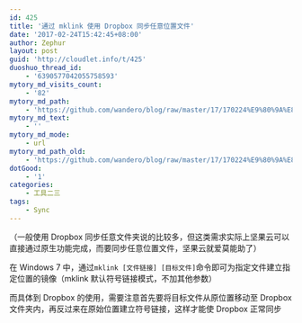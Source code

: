 ```yaml
---
id: 425
title: '通过 mklink 使用 Dropbox 同步任意位置文件'
date: '2017-02-24T15:42:45+08:00'
author: Zephur
layout: post
guid: 'http://cloudlet.info/t/425'
duoshuo_thread_id:
    - '6390577042055758593'
mytory_md_visits_count:
    - '82'
mytory_md_path:
    - 'https://github.com/wandero/blog/raw/master/17/170224%E9%80%9A%E8%BF%87%20mklink%20%E4%BD%BF%E7%94%A8%20Dropbox%20%E5%90%8C%E6%AD%A5%E4%BB%BB%E6%84%8F%E4%BD%8D%E7%BD%AE%E6%96%87%E4%BB%B6.md'
mytory_md_text:
    - ''
mytory_md_mode:
    - url
mytory_md_path_old:
    - 'https://github.com/wandero/blog/raw/master/17/170224%E9%80%9A%E8%BF%87%20mklink%20%E4%BD%BF%E7%94%A8%20Dropbox%20%E5%90%8C%E6%AD%A5%E4%BB%BB%E6%84%8F%E4%BD%8D%E7%BD%AE%E6%96%87%E4%BB%B6.md'
dotGood:
    - '1'
categories:
    - 工具二三
tags:
    - Sync
---
```


（一般使用 Dropbox 同步任意文件夹说的比较多，但这类需求实际上坚果云可以直接通过原生功能完成，而要同步任意位置文件，坚果云就爱莫能助了）

在 Windows 7 中，通过`mklink [文件链接] [目标文件]`命令即可为指定文件建立指定位置的镜像（mklink 默认符号链接模式，不加其他参数）

而具体到 Dropbox 的使用，需要注意首先要将目标文件从原位置移动至 Dropbox 文件夹内，再反过来在原始位置建立符号链接，这样才能使 Dropbox 正常同步